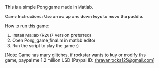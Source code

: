 This is a simple Pong game made in Matlab.

Game Instructions: Use arrow up and down keys to move the paddle.


How to run this game:

1. Install Matlab (R2017 version preferred)
2. Open Pong_game_final.m in matlab editor
3. Run the script to play the game :)

[Note: Game has many glitches, if rockstar wants to buy or modify this game, paypal me 1.2 million USD (Paypal ID: shravanrocks125@gmail.com]

